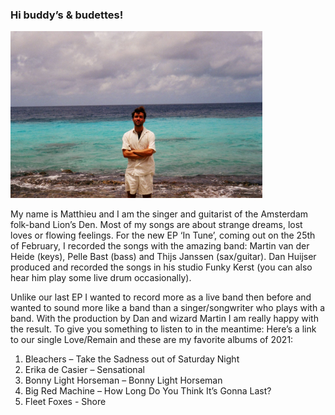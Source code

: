 

### Hi buddy’s & budettes!

<img width= "80%" src="/images/ld_header.jpg" alt="Text">

My name is Matthieu and I am the singer and guitarist of the Amsterdam folk-band Lion’s Den. Most of my songs are about strange dreams, lost loves or flowing feelings. For the new EP ‘In Tune’, coming out on the 25th of February, I recorded the songs with the amazing band: Martin van der Heide (keys), Pelle Bast (bass) and Thijs Janssen (sax/guitar). Dan Huijser produced and recorded the songs in his studio Funky Kerst (you can also hear him play some live drum occasionally).

Unlike our last EP I wanted to record more as a live band then before and wanted to sound more like a band than a singer/songwriter who plays with a band. With the production by Dan and wizard Martin I am really happy with the result. To give you something to listen to in the meantime: Here’s a link to our single Love/Remain and these are my favorite albums of 2021:

1. Bleachers – Take the Sadness out of Saturday Night
2. Erika de Casier – Sensational
3. Bonny Light Horseman – Bonny Light Horseman
4. Big Red Machine – How Long Do You Think It’s Gonna Last?
5. Fleet Foxes - Shore



